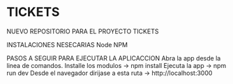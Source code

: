 # TICKETS
NUEVO REPOSITORIO PARA EL PROYECTO TICKETS

INSTALACIONES NESECARIAS
Node
NPM

PASOS A SEGUIR PARA EJECUTAR LA APLICACCION
Abra la app desde la linea de comandos.
Installe los modulos -> npm install
Ejecuta la app -> npm run dev
Desde el navegador dirijase a esta ruta -> http://localhost:3000
